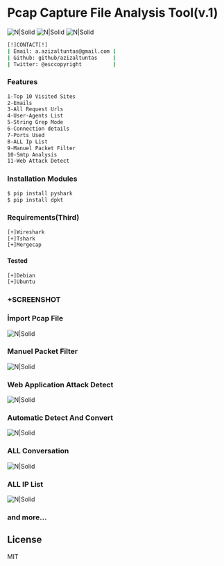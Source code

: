 
# Pcap Capture File Analysis Tool(v.1)

![N|Solid](https://img.shields.io/github/license/mashape/apistatus.svg) ![N|Solid](https://camo.githubusercontent.com/352488c0cbba0e8f6da11ae0761444dd0c93489c/68747470733a2f2f696d672e736869656c64732e696f2f62616467652f707974686f6e2d322e372d626c75652e737667
) ![N|Solid](https://camo.githubusercontent.com/21447f6e41aeaf0615256cc205b3eb51e20f5255/68747470733a2f2f696d672e736869656c64732e696f2f62616467652f537570706f727465642532304f532d4c696e75782d677265656e2e737667
)

```sh
[!]CONTACT[!]
| Email: a.azizaltuntas@gmail.com |
| Github: github/azizaltuntas     |
| Twitter: @esccopyright          |
```

### Features
```sh
1-Top 10 Visited Sites
2-Emails
3-All Request Urls
4-User-Agents List
5-String Grep Mode
6-Connection details
7-Ports Used
8-ALL Ip List
9-Manuel Packet Filter
10-Smtp Analysis
11-Web Attack Detect
```

### Installation Modules
```sh
$ pip install pyshark
$ pip install dpkt
```

### Requirements(Third)
```sh
[+]Wireshark
[+]Tshark
[+]Mergecap
```
#### Tested

```sh
[+]Debian
[+]Ubuntu
```
### +SCREENSHOT

### İmport Pcap File

![N|Solid](https://raw.githubusercontent.com/azizaltuntas/Network-Analysis-Tools/master/img/git.png)

### Manuel Packet Filter

![N|Solid](https://raw.githubusercontent.com/azizaltuntas/Network-Analysis-Tools/master/img/git1.png)

### Web Application Attack Detect

![N|Solid](https://raw.githubusercontent.com/azizaltuntas/Network-Analysis-Tools/master/img/git3.png)

### Automatic Detect And Convert

![N|Solid](https://raw.githubusercontent.com/azizaltuntas/Network-Analysis-Tools/master/img/git4.png)

### ALL Conversation

![N|Solid](https://raw.githubusercontent.com/azizaltuntas/Network-Analysis-Tools/master/img/git5.png)

### ALL IP List

![N|Solid](https://raw.githubusercontent.com/azizaltuntas/Network-Analysis-Tools/master/img/git6.png)


### and more...


License
----

MIT
